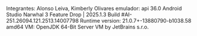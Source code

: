 Integrantes: Alonso Leiva, Kimberly Olivares
emulador: api 36.0
Android Studio Narwhal 3 Feature Drop | 2025.1.3
Build #AI-251.26094.121.2513.14007798
Runtime version: 21.0.7+-13880790-b1038.58 amd64
VM: OpenJDK 64-Bit Server VM by JetBrains s.r.o.

